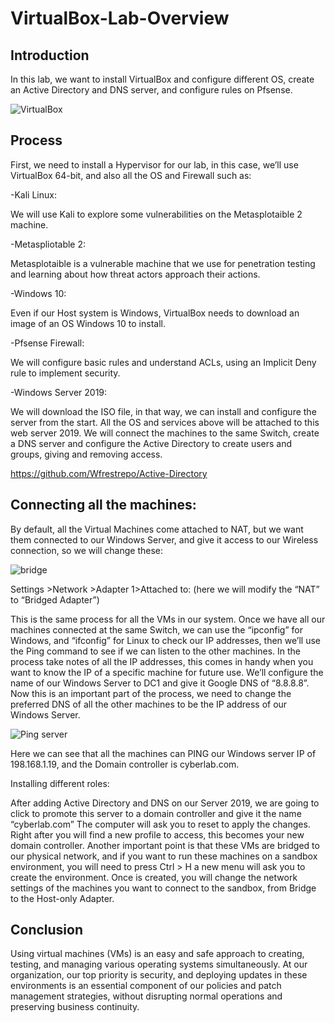 # VirtualBox-Lab-Overview

## Introduction

In this lab, we want to install VirtualBox and configure different OS,  create an Active Directory and DNS server, and configure rules on Pfsense.

![VirtualBox](https://github.com/Wfrestrepo/VirtualBox-Lab-Overview/assets/108705302/97a25f6d-ad0a-482f-8eeb-fde84d6404a0)


## Process

First, we need to install a Hypervisor for our lab, in this case, we’ll use VirtualBox 64-bit, and also all the OS and Firewall such as: 

-Kali Linux: 

We will use Kali to explore some vulnerabilities on the Metasplotaible 2 machine. 

-Metaspliotable 2: 

Metasplotaible is a vulnerable machine that we use for penetration testing and learning about how threat actors approach their actions. 

-Windows 10: 

Even if our Host system is Windows, VirtualBox needs to download an image of an OS Windows 10 to install. 

-Pfsense Firewall: 

We will configure basic rules and understand ACLs, using an Implicit Deny rule to implement security. 

-Windows Server 2019: 

We will download the ISO file, in that way, we can install and configure the server from the start. All the OS and services above will be attached to this web server 2019. We will connect the machines to the same Switch, create a DNS server and configure the Active Directory to create users and groups, giving and removing access.

https://github.com/Wfrestrepo/Active-Directory

## Connecting all the machines: 

By default, all the Virtual Machines come attached to NAT, but we want them connected to our Windows Server, and give it access to our Wireless connection, so we will change these: 

![bridge](https://github.com/Wfrestrepo/VirtualBox-Lab-Overview/assets/108705302/dd8bafe6-0069-40bb-adfc-6b9401a4703f)


 Settings >Network  >Adapter 1>Attached to: (here we will modify the “NAT” to “Bridged Adapter”) 

This is the same process for all the VMs in our system. Once we have all our machines connected at the same Switch, we can use the  “ipconfig” for Windows, and “ifconfig” for Linux to check our IP addresses, then we’ll use the Ping command to see if we can listen to the other machines. In the process take notes of all the IP addresses, this comes in handy when you want to know the IP of a specific machine for future use. 
We’ll configure the name of our Windows Server to DC1 and give it Google DNS of “8.8.8.8”. 
Now this is an important part of the process, we need to change the preferred DNS of all the other machines to be the IP address of our Windows Server.  

![Ping server](https://github.com/Wfrestrepo/VirtualBox-Lab-Overview/assets/108705302/7384efa0-9419-4495-93a6-c7d67a501ec8)

Here we can see that all the machines can PING our Windows server IP of 198.168.1.19, and the Domain controller is cyberlab.com.

Installing different roles: 

After adding Active Directory and DNS on our Server 2019, we are going to click to promote this server to a domain controller and give it the name “cyberlab.com” The computer will ask you to reset to apply the changes. Right after you will find a new profile to access, this becomes your new domain controller. Another important point is that these VMs are bridged to our physical network, and if you want to run these machines on a sandbox environment, you will need to press Ctrl > H a new menu will ask you to create the environment. Once is created, you will change the network settings of the machines you want to connect to the sandbox, from Bridge to the Host-only Adapter. 

## Conclusion

Using virtual machines (VMs) is an easy and safe approach to creating, testing, and managing various operating systems simultaneously. At our organization, our top priority is security, and deploying updates in these environments is an essential component of our policies and patch management strategies, without disrupting normal operations and preserving business continuity.

